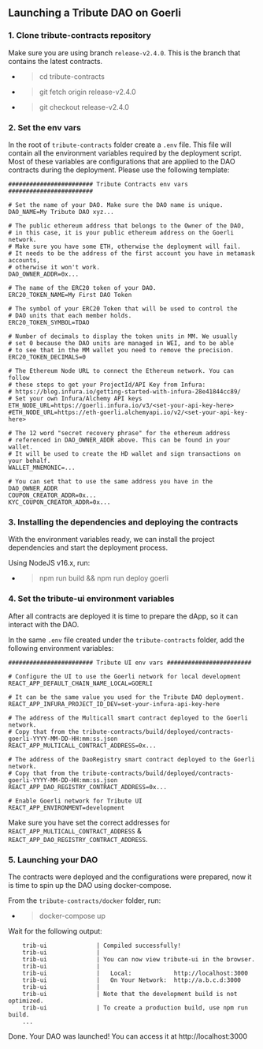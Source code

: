 ## Launching a Tribute DAO on Goerli

### 1. Clone tribute-contracts repository

Make sure you are using branch `release-v2.4.0`. This is the branch that contains the latest contracts.

- > cd tribute-contracts
- > git fetch origin release-v2.4.0
- > git checkout release-v2.4.0

### 2. Set the env vars

In the root of `tribute-contracts` folder create a `.env` file. This file will contain all the environment variables required by the deployment script. Most of these variables are configurations that are applied to the DAO contracts during the deployment. Please use the following template:

```
######################## Tribute Contracts env vars ########################

# Set the name of your DAO. Make sure the DAO name is unique.
DAO_NAME=My Tribute DAO xyz...

# The public ethereum address that belongs to the Owner of the DAO,
# in this case, it is your public ethereum address on the Goerli network.
# Make sure you have some ETH, otherwise the deployment will fail.
# It needs to be the address of the first account you have in metamask accounts,
# otherwise it won't work.
DAO_OWNER_ADDR=0x...

# The name of the ERC20 token of your DAO.
ERC20_TOKEN_NAME=My First DAO Token

# The symbol of your ERC20 Token that will be used to control the
# DAO units that each member holds.
ERC20_TOKEN_SYMBOL=TDAO

# Number of decimals to display the token units in MM. We usually
# set 0 because the DAO units are managed in WEI, and to be able
# to see that in the MM wallet you need to remove the precision.
ERC20_TOKEN_DECIMALS=0

# The Ethereum Node URL to connect the Ethereum network. You can follow
# these steps to get your ProjectId/API Key from Infura:
# https://blog.infura.io/getting-started-with-infura-28e41844cc89/
# Set your own Infura/Alchemy API keys
ETH_NODE_URL=https://goerli.infura.io/v3/<set-your-api-key-here>
#ETH_NODE_URL=https://eth-goerli.alchemyapi.io/v2/<set-your-api-key-here>

# The 12 word "secret recovery phrase" for the ethereum address
# referenced in DAO_OWNER_ADDR above. This can be found in your wallet.
# It will be used to create the HD wallet and sign transactions on your behalf.
WALLET_MNEMONIC=...

# You can set that to use the same address you have in the DAO_OWNER_ADDR
COUPON_CREATOR_ADDR=0x...
KYC_COUPON_CREATOR_ADDR=0x...
```

### 3. Installing the dependencies and deploying the contracts

With the environment variables ready, we can install the project dependencies and start the deployment process.

Using NodeJS v16.x, run:

- > npm run build && npm run deploy goerli

### 4. Set the tribute-ui environment variables

After all contracts are deployed it is time to prepare the dApp, so it can interact with the DAO.

In the same `.env` file created under the `tribute-contracts` folder, add the following environment variables:

```
######################## Tribute UI env vars ########################

# Configure the UI to use the Goerli network for local development
REACT_APP_DEFAULT_CHAIN_NAME_LOCAL=GOERLI

# It can be the same value you used for the Tribute DAO deployment.
REACT_APP_INFURA_PROJECT_ID_DEV=set-your-infura-api-key-here

# The address of the Multicall smart contract deployed to the Goerli network.
# Copy that from the tribute-contracts/build/deployed/contracts-goerli-YYYY-MM-DD-HH:mm:ss.json
REACT_APP_MULTICALL_CONTRACT_ADDRESS=0x...

# The address of the DaoRegistry smart contract deployed to the Goerli network.
# Copy that from the tribute-contracts/build/deployed/contracts-goerli-YYYY-MM-DD-HH:mm:ss.json
REACT_APP_DAO_REGISTRY_CONTRACT_ADDRESS=0x...

# Enable Goerli network for Tribute UI
REACT_APP_ENVIRONMENT=development
```

Make sure you have set the correct addresses for `REACT_APP_MULTICALL_CONTRACT_ADDRESS` & `REACT_APP_DAO_REGISTRY_CONTRACT_ADDRESS`.

### 5. Launching your DAO

The contracts were deployed and the configurations were prepared, now it is time to spin up the DAO using docker-compose.

From the `tribute-contracts/docker` folder, run:

- > docker-compose up

Wait for the following output:

```
    trib-ui              | Compiled successfully!
    trib-ui              |
    trib-ui              | You can now view tribute-ui in the browser.
    trib-ui              |
    trib-ui              |   Local:            http://localhost:3000
    trib-ui              |   On Your Network:  http://a.b.c.d:3000
    trib-ui              |
    trib-ui              | Note that the development build is not optimized.
    trib-ui              | To create a production build, use npm run build.
    ...
```

Done. Your DAO was launched! You can access it at http://localhost:3000
